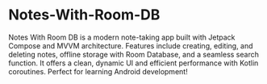 # Notes-With-Room-DB
Notes With Room DB is a modern note-taking app built with Jetpack Compose and MVVM architecture. Features include creating, editing, and deleting notes, offline storage with Room Database, and a seamless search function. It offers a clean, dynamic UI and efficient performance with Kotlin coroutines. Perfect for learning Android development!
